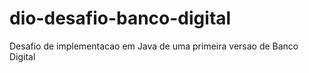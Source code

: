 # dio-desafio-banco-digital
Desafio de implementacao em Java de uma primeira versao de Banco Digital
